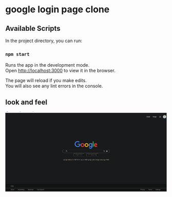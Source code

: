 # google login page clone 

## Available Scripts

In the project directory, you can run:

### `npm start`

Runs the app in the development mode.\
Open [http://localhost:3000](http://localhost:3000) to view it in the browser.

The page will reload if you make edits.\
You will also see any lint errors in the console.
## look and feel
![output-image](https://github.com/yashdargan/google-login-page/blob/main/public/assert/output.png)

